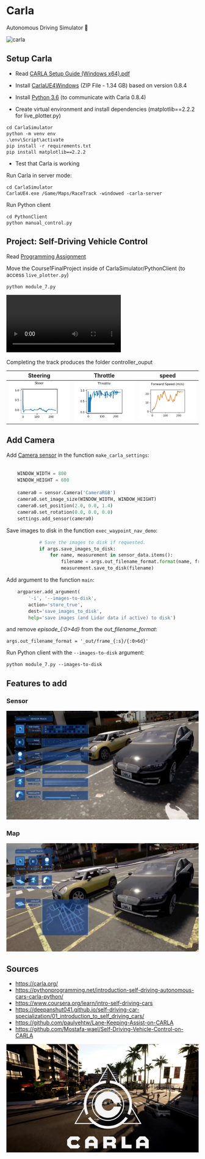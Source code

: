 # Carla 

Autonomous Driving Simulator 🚗

![carla](https://deepanshut041.github.io/self-driving-car-specialization/01_introduction_to_self_driving_cars/media/cover.gif)


## Setup Carla

- Read [CARLA Setup Guide (Windows x64).pdf](https://d3c33hcgiwev3.cloudfront.net/IFfxQie8Eem9HA6xGGaRfg_20f6060027bc11e98ed3dfcfdba7c72b_CARLA-Setup-Guide-_Windows-x64_.pdf?Expires=1634342400&Signature=O7-bO5nGH1Ud2k2SMjX~YzuVO0dHQdeIjswRtRqLAHx9G~uYOSPzQVF4E6q6G7oBk232kNPKKuVT76SfURnvc-1Bd-dQdMfMF158LZdWHWFlo9L8PJ~nDSLNWF~hLtUD2WN-PnUFJcO4kKnYb4FKX4sxyme1y8VrRN1BkRGQkKs_&Key-Pair-Id=APKAJLTNE6QMUY6HBC5A)

- Install 
[CarlaUE4Windows](https://d3c33hcgiwev3.cloudfront.net/uuTN7y7rEemnrA4AsaAhFA_bbb340f02eeb11e9a59e73356fd63643_CarlaUE4Windows.zip?Expires=1634342400&Signature=N~xsY2z4th4BiAskN6GUdxxTF~m5CK-mFXpWkOxPm1naqq5O5DZ01KPohMdcp4rGEfTxO~hqHnWe9rXmKLz9PxGTinaRLmg4-tyPf9RWvLThDLp-Dm1aUOLcJx46w4YMgqg4u~NbIBpxbN~hQV1P8kr0sTbiYhvdC538skN1n4Y_&Key-Pair-Id=APKAJLTNE6QMUY6HBC5A) (ZIP File - 1.34 GB) based on version 0.8.4

- Install [Python 3.6](https://www.python.org/downloads/release/python-360/) (to communicate with Carla 0.8.4)


- Create virtual environment and install dependencies (matplotlib==2.2.2 for live_plotter.py)
```
cd CarlaSimulator
python -m venv env
.\env\Script\activate
pip install -r requirements.txt
pip install matplotlib==2.2.2
```

- Test that Carla is working


Run Carla in server mode:
```
cd CarlaSimulator
CarlaUE4.exe /Game/Maps/RaceTrack -windowed -carla-server
```

Run Python client

```
cd PythonClient
python manual_control.py
```



## Project: Self-Driving Vehicle Control


Read [Programming Assignment](coursera/README.md)

Move the Course1FinalProject inside of CarlaSimulator/PythonClient
(to access `live_plotter.py`)
```
python module_7.py
```
![carla-track](img/carla-track.mp4)

Completing the track produces the folder controller_ouput

| Steering | Throttle | speed |
| -------- | -------- | ----- |
|![](Course1FinalProject/controller_output/steer_output.png) | ![](Course1FinalProject/controller_output/throttle_output.png) | ![](Course1FinalProject/controller_output/forward_speed.png)

## Add Camera

Add [Camera sensor](https://carla.readthedocs.io/en/stable/cameras_and_sensors/) in the function `make_carla_settings`:

```python
        
    WINDOW_WIDTH = 800
    WINDOW_HEIGHT = 600

    camera0 = sensor.Camera('CameraRGB')
    camera0.set_image_size(WINDOW_WIDTH, WINDOW_HEIGHT)
    camera0.set_position(2.0, 0.0, 1.4)
    camera0.set_rotation(0.0, 0.0, 0.0)
    settings.add_sensor(camera0)
```
Save images to disk in the function `exec_waypoint_nav_demo`:

```python
            # Save the images to disk if requested.
            if args.save_images_to_disk:
                for name, measurement in sensor_data.items():
                    filename = args.out_filename_format.format(name, frame)
                    measurement.save_to_disk(filename)
```
Add argument to the function `main`:
```python
    argparser.add_argument(
        '-i', '--images-to-disk',
        action='store_true',
        dest='save_images_to_disk',
        help='save images (and Lidar data if active) to disk')
```
and remove *episode_{:0>4d}* from the *out_filename_format*:
```
args.out_filename_format = '_out/frame_{:s}/{:0>6d}'
```

Run Python client with the `--images-to-disk` argument:
```
python module_7.py --images-to-disk
```
## Features to add

### Sensor
  

![image_0.png](img/image_0.png)


  
### Map


![image_1.png](img/image_1.png)


## Sources

* https://carla.org/
* https://pythonprogramming.net/introduction-self-driving-autonomous-cars-carla-python/
* https://www.coursera.org/learn/intro-self-driving-cars
* https://deepanshut041.github.io/self-driving-car-specialization/01_introduction_to_self_driving_cars/
* https://github.com/paulyehtw/Lane-Keeping-Assist-on-CARLA
* https://github.com/Mostafa-wael/Self-Driving-Vehicle-Control-on-CARLA


[![CARLA Video](img/video_thumbnail_0910.jpg)](https://www.youtube.com/watch?v=7jej46ALVRE)
